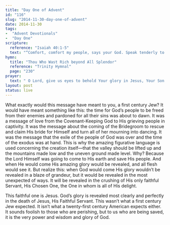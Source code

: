 ```yaml
---
title: "Day One of Advent"
id: "116"
slug: "2014-11-30-day-one-of-advent"
date: 2014-11-30
tags:
-  "Advent Devotionals"
-  "Day One"
scripture:
  reference: "Isaiah 40:1-5"
  text: "“Comfort, comfort my people, says your God. Speak tenderly to Jerusalem, and cry to her that her warfare is ended, that her iniquity is pardoned, that she has received from the Lord’s hand double for all her sins. A voice cries: In the wilderness prepare the way of the Lord; make straight in the desert a highway for our God. Every valley shall be lifted up, and every mountain and hill be made low; the uneven ground shall become level, and the rough places a plain. And the glory of the Lord shall be revealed, and all flesh shall see it together, for the mouth of the Lord has spoken.”"
hymn:
  title: "Thou Who Wast Rich beyond All Splendor"
  reference: "Trinity Hymnal"
  page: "230"
prayer:
  text: " O Lord, give us eyes to behold Your glory in Jesus, Your Son. Amen."
layout: post
status: live
---
```


What exactly would this message have meant to you, a first century Jew? It would have meant something like this: the time for God’s people to be freed from their enemies and pardoned for all their sins was about to dawn. It was a message of love from the Covenant-Keeping God to His grieving people in captivity. It was the message about the coming of the Bridegroom to rescue and claim His bride for Himself and turn all of her mourning into dancing. It was the message that the exile of the people of God was over and the time of the exodus was at hand. This is why the amazing figurative language is used concerning the creation itself—that the valley should be lifted up and the mountains made low and the uneven ground made level. Why? Because the Lord Himself was going to come to His earth and save His people. And when He would come His amazing glory would be revealed, and all flesh would see it. But realize this: when God would come His glory wouldn’t be revealed in a blaze of grandeur, but it would be revealed in the most unexpected of ways. It will be revealed in the crushing of His only faithful Servant, His Chosen One, the One in whom is all of His delight.

This faithful one is Jesus. God’s glory is revealed most clearly and perfectly in the death of Jesus, His Faithful Servant. This wasn’t what a first century Jew expected. It isn’t what a twenty-first century American expects either. It sounds foolish to those who are perishing, but to us who are being saved, it is the very power and wisdom and glory of God.

